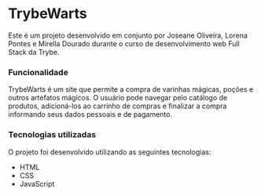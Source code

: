 # TrybeWarts
Este é um projeto desenvolvido em conjunto por Joseane Oliveira, Lorena Pontes e Mirella Dourado durante o curso de desenvolvimento web Full Stack da Trybe.

### Funcionalidade
TrybeWarts é um site que permite a compra de varinhas mágicas, poções e outros artefatos mágicos. O usuário pode navegar pelo catálogo de produtos, adicioná-los ao carrinho de compras e finalizar a compra informando seus dados pessoais e de pagamento.

### Tecnologias utilizadas
O projeto foi desenvolvido utilizando as seguintes tecnologias:

- HTML
- CSS
- JavaScript


